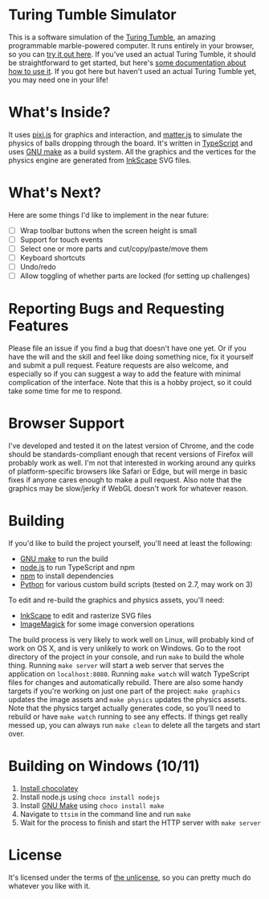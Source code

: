 Turing Tumble Simulator
=======================

This is a software simulation of the [Turing Tumble](https://www.turingtumble.com/),
an amazing programmable marble-powered computer. It runs entirely in your browser, so 
you can [try it out here](https://jessecrossen.github.io/ttsim/). If you've used 
an actual Turing Tumble, it should be straightforward to get started, but here's
[some documentation about how to use it](https://jessecrossen.github.io/ttsim/usage).
If you got here but haven't used an actual Turing Tumble yet, you may need one in 
your life!

What's Inside?
==============

It uses [pixi.js](http://www.pixijs.com/) for graphics and interaction, and 
[matter.js](http://brm.io/matter-js/) to simulate the physics of balls dropping
through the board. It's written in [TypeScript](https://www.typescriptlang.org/) and
uses [GNU make](https://www.gnu.org/software/make/) as a build system. All the graphics
and the vertices for the physics engine are generated from [InkScape](https://inkscape.org/) 
SVG files.

What's Next?
============

Here are some things I'd like to implement in the near future:

- [ ] Wrap toolbar buttons when the screen height is small
- [ ] Support for touch events
- [ ] Select one or more parts and cut/copy/paste/move them
- [ ] Keyboard shortcuts
- [ ] Undo/redo
- [ ] Allow toggling of whether parts are locked (for setting up challenges)

Reporting Bugs and Requesting Features
======================================

Please file an issue if you find a bug that doesn't have one yet. Or if you have 
the will and the skill and feel like doing something nice, fix it yourself and submit a
pull request. Feature requests are also welcome, and especially so if you can suggest
a way to add the feature with minimal complication of the interface. Note that this is 
a hobby project, so it could take some time for me to respond.

Browser Support
===============

I've developed and tested it on the latest version of Chrome, and the code should be standards-compliant enough that recent versions of Firefox will probably work as well. I'm not that interested in working around any quirks of platform-specific browsers like Safari or Edge, but will merge in basic fixes if anyone cares enough to make a pull request. Also note that the graphics may be slow/jerky if WebGL doesn't work for whatever reason.

Building
========

If you'd like to build the project yourself, you'll need at least the following:

* [GNU make](https://www.gnu.org/software/make/) to run the build
* [node.js](https://nodejs.org/en/download/) to run TypeScript and npm
* [npm](https://www.npmjs.com/) to install dependencies
* [Python](https://www.python.org/) for various custom build scripts (tested on 2.7, may work on 3)

To edit and re-build the graphics and physics assets, you'll need:

* [InkScape](https://inkscape.org/) to edit and rasterize SVG files
* [ImageMagick](https://www.imagemagick.org/script/index.php) for some image conversion operations

The build process is very likely to work well on Linux, will probably kind of work on OS X, and 
is very unlikely to work on Windows. Go to the root directory of the project in your console,
and run `make` to build the whole thing. Running `make server` will start a web server that serves 
the application on `localhost:8080`. Running `make watch` will watch TypeScript files for changes
and automatically rebuild. There are also some handy targets if you're working on just one part 
of the project: `make graphics` updates the image assets and `make physics` updates the physics
assets. Note that the physics target actually generates code, so you'll need to rebuild or have 
`make watch` running to see any effects. If things get really messed up, you can always run 
`make clean` to delete all the targets and start over.


Building on Windows (10/11)
===========================

1. [Install chocolatey](https://chocolatey.org/install)
2. Install node.js using `choco install nodejs`
3. Install [GNU Make](https://www.gnu.org/software/make/) using `choco install make`
4. Navigate to `ttsim` in the command line and run `make`
5. Wait for the process to finish and start the HTTP server with `make server`

License
=======

It's licensed under the terms of [the unlicense](LICENSE), so you can pretty much
do whatever you like with it.
